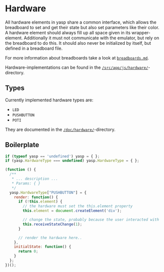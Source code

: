 # Hardware
All hardware elements in yasp share a common interface, which allows the breadboard to set and get their state but also
set parameters like their color. A hardware element should always fill up all space given in its wrapper-element.
Additionally it must not communicate with the emulator, but rely on the breadboard to do this. It should also never be
initialized by itself, but defined in a breadboard file.

For more information about breadboards take a look at [`breadboards.md`](breadboards.md).

Hardware-implementations can be found in the [`/src/app/js/hardware/`](/src/app/js/hardware/)-directory.

## Types
Currently implemented hardware types are:
* `LED`
* `PUSHBUTTON`
* `POTI`

They are documented in the [`/doc/hardware/`](/doc/hardware/)-directory.

## Boilerplate
```javascript
if (typeof yasp == 'undefined') yasp = { };
if (yasp.HardwareType === undefined) yasp.HardwareType = { };

(function () {
  /**
   * ... description ...
   * Params: { }
   */
  yasp.HardwareType["PUSHBUTTON"] = {
    render: function() {
      if (!this.element) {
        // the hardware must set the this.element property
        this.element = document.createElement('div');

        // change the state, probably because the user interacted with the UI
        this.receiveStateChange(1);
      }

      // render the hardware here..
    },
    initialState: function() {
      return 0;
    }
  };
})();
```
